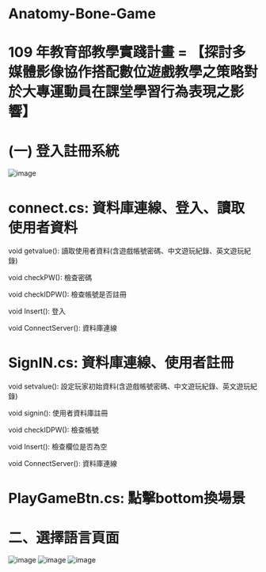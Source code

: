 # Anatomy-Bone-Game

# 109 年教育部教學實踐計畫 = 【探討多媒體影像協作搭配數位遊戲教學之策略對於大專運動員在課堂學習行為表現之影響】

# (一) 登入註冊系統

![image](https://github.com/PeiCing/Anatomy-Bone-Game/blob/main/img/%E7%99%BB%E5%85%A5%E8%A8%BB%E5%86%8A%E7%B3%BB%E7%B5%B1.PNG)

# connect.cs: 資料庫連線、登入、讀取使用者資料
  
  void getvalue(): 讀取使用者資料(含遊戲帳號密碼、中文遊玩紀錄、英文遊玩紀錄)
  
  void checkPW(): 檢查密碼

  void checkIDPW(): 檢查帳號是否註冊

  void Insert(): 登入
  
  void ConnectServer(): 資料庫連線

# SignIN.cs: 資料庫連線、使用者註冊

  void setvalue(): 設定玩家初始資料(含遊戲帳號密碼、中文遊玩紀錄、英文遊玩紀錄)
  
  void signin(): 使用者資料庫註冊
  
  void checkIDPW(): 檢查帳號
  
  void Insert(): 檢查欄位是否為空

  void ConnectServer(): 資料庫連線

# PlayGameBtn.cs: 點擊bottom換場景

# 二、選擇語言頁面

![image](https://github.com/PeiCing/Anatomy-Bone-Game/blob/main/img/%E9%AA%A8%E9%A0%AD01.PNG)
![image](https://github.com/PeiCing/Anatomy-Bone-Game/blob/main/img/%E9%AA%A8%E9%A0%AD04.PNG)
![image](https://github.com/PeiCing/Anatomy-Bone-Game/blob/main/img/%E9%AA%A8%E9%A0%AD03.PNG)

